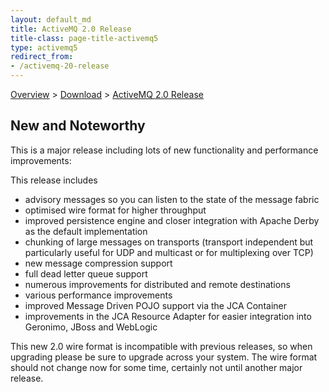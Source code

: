 ```yaml
---
layout: default_md
title: ActiveMQ 2.0 Release 
title-class: page-title-activemq5
type: activemq5
redirect_from:
- /activemq-20-release
---
```


[Overview](overview) > [Download](download) > [ActiveMQ 2.0 Release](activemq-20-release)

New and Noteworthy
------------------

This is a major release including lots of new functionality and performance improvements:

This release includes

*   advisory messages so you can listen to the state of the message fabric
*   optimised wire format for higher throughput
*   improved persistence engine and closer integration with Apache Derby as the default implementation
*   chunking of large messages on transports (transport independent but particularly useful for UDP and multicast or for multiplexing over TCP)
*   new message compression support
*   full dead letter queue support
*   numerous improvements for distributed and remote destinations
*   various performance improvements
*   improved Message Driven POJO support via the JCA Container
*   improvements in the JCA Resource Adapter for easier integration into Geronimo, JBoss and WebLogic

This new 2.0 wire format is incompatible with previous releases, so when upgrading please be sure to upgrade across your system. The wire format should not change now for some time, certainly not until another major release.